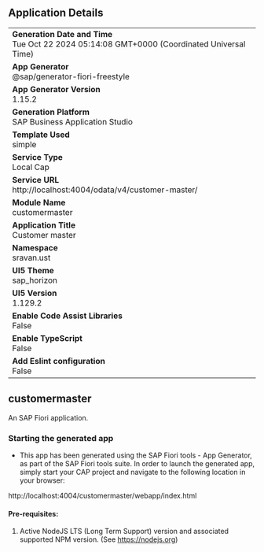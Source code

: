 ## Application Details
|               |
| ------------- |
|**Generation Date and Time**<br>Tue Oct 22 2024 05:14:08 GMT+0000 (Coordinated Universal Time)|
|**App Generator**<br>@sap/generator-fiori-freestyle|
|**App Generator Version**<br>1.15.2|
|**Generation Platform**<br>SAP Business Application Studio|
|**Template Used**<br>simple|
|**Service Type**<br>Local Cap|
|**Service URL**<br>http://localhost:4004/odata/v4/customer-master/|
|**Module Name**<br>customermaster|
|**Application Title**<br>Customer master|
|**Namespace**<br>sravan.ust|
|**UI5 Theme**<br>sap_horizon|
|**UI5 Version**<br>1.129.2|
|**Enable Code Assist Libraries**<br>False|
|**Enable TypeScript**<br>False|
|**Add Eslint configuration**<br>False|

## customermaster

An SAP Fiori application.

### Starting the generated app

-   This app has been generated using the SAP Fiori tools - App Generator, as part of the SAP Fiori tools suite.  In order to launch the generated app, simply start your CAP project and navigate to the following location in your browser:

http://localhost:4004/customermaster/webapp/index.html

#### Pre-requisites:

1. Active NodeJS LTS (Long Term Support) version and associated supported NPM version.  (See https://nodejs.org)


